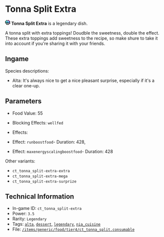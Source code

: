 # Tonna Split Extra

<img src="https://raw.githubusercontent.com/Ceterai/Enternia/main/items/generic/food/other/images/ct_tonna_split_extra.png" alt="Tonna Split Extra icon" loading="lazy" height=16px width="auto" /> **Tonna Split Extra** is a legendary dish.

A tonna split with extra toppings! Doudble the sweetness, double the effect.  
These extra toppings add sweetness to the recipe, so make shure to take it into account if you're sharing it with your friends.

## Ingame

Species descriptions:

- Alta: It's always nice to get a nice pleasant surprise, especially if it's a clear one-up.

## Parameters

- Food Value: 55
- Blocking Effects: `wellfed`
- Effects: 

- Effect: `runboostfood`- Duration: 428, 

- Effect: `maxenergyscalingboostfood`- Duration: 428

Other variants:

- `ct_tonna_split-extra-extra`
- `ct_tonna_split-extra-mega`
- `ct_tonna_split-extra-surprize`

## Technical Information

- In-game ID: `ct_tonna_split-extra`
- Power: `3.5`
- Rarity: `Legendary`
- Tags: [`alta`](https://ceterai.github.io/MyEnternia/Wiki/Tags/Alta), [`dessert`](https://ceterai.github.io/MyEnternia/Wiki/Tags/Dessert), [`legendary`](https://ceterai.github.io/MyEnternia/Wiki/Tags/Legendary), [`nia_cuisine`](https://ceterai.github.io/MyEnternia/Wiki/Tags/NiaCuisine)
- File: [`/items/generic/food/tier4/ct_tonna_split.consumable`](https://github.com/Ceterai/Enternia/blob/main/items/generic/food/tier4/ct_tonna_split.consumable)
